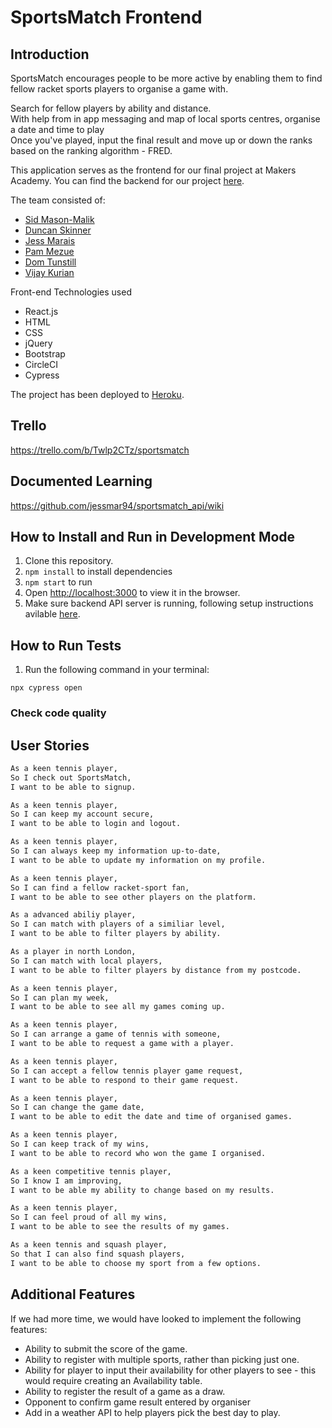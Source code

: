 # SportsMatch Frontend
## Introduction
SportsMatch encourages people to be more active by enabling them to find fellow racket sports players to organise a game with.

Search for fellow players by ability and distance.<br> With help from in app messaging and map of local sports centres, organise a date and time to play<br>Once you've played, input the final result and move up or down the ranks based on the ranking algorithm - FRED.

 This application serves as the frontend for our final project at Makers Academy. You can find the backend for our project [here](https://github.com/jessmar94/sportsmatch_api).

The team consisted of:
- [Sid Mason-Malik](https://github.com/smasonmalik)
- [Duncan Skinner](https://github.com/Duncan9099)
- [Jess Marais](https://github.com/jessmar94)
- [Pam Mezue](https://github.com/Mezela)
- [Dom Tunstill](https://github.com/domtunstill)
- [Vijay Kurian](https://github.com/kurianvijay)

Front-end Technologies used
- React.js
- HTML
- CSS
- jQuery
- Bootstrap
- CircleCI
- Cypress

The project has been deployed to [Heroku](https://sportsmatch-app.herokuapp.com/).

## Trello
https://trello.com/b/Twlp2CTz/sportsmatch

## Documented Learning
https://github.com/jessmar94/sportsmatch_api/wiki

## How to Install and Run in Development Mode
1. Clone this repository.
2. ```npm install``` to install dependencies
3. ```npm start``` to run
4. Open [http://localhost:3000](http://localhost:3000) to view it in the browser.
5. Make sure backend API server is running, following setup instructions avilable [here](https://github.com/jessmar94/sportsmatch_api).

## How to Run Tests
1. Run the following command in your terminal:
```
npx cypress open
```

### Check code quality

## User Stories
```bash
As a keen tennis player,
So I check out SportsMatch,
I want to be able to signup.
```
```bash
As a keen tennis player,
So I can keep my account secure,
I want to be able to login and logout.
```
```bash
As a keen tennis player,
So I can always keep my information up-to-date,
I want to be able to update my information on my profile.
```
```bash
As a keen tennis player,
So I can find a fellow racket-sport fan,
I want to be able to see other players on the platform.
```
```bash
As a advanced abiliy player,
So I can match with players of a similiar level,
I want to be able to filter players by ability.
```
```bash
As a player in north London,
So I can match with local players,
I want to be able to filter players by distance from my postcode.
```
```bash
As a keen tennis player,
So I can plan my week,
I want to be able to see all my games coming up.
```
```bash
As a keen tennis player,
So I can arrange a game of tennis with someone,
I want to be able to request a game with a player.
```
```bash
As a keen tennis player,
So I can accept a fellow tennis player game request,
I want to be able to respond to their game request.
```
```bash
As a keen tennis player,
So I can change the game date,
I want to be able to edit the date and time of organised games.
```
```bash
As a keen tennis player,
So I can keep track of my wins,
I want to be able to record who won the game I organised.
```
```bash
As a keen competitive tennis player,
So I know I am improving,
I want to be able my ability to change based on my results.
```
```bash
As a keen tennis player,
So I can feel proud of all my wins,
I want to be able to see the results of my games.
```
```bash
As a keen tennis and squash player,
So that I can also find squash players,
I want to be able to choose my sport from a few options.
```

## Additional Features
If we had more time, we would have looked to implement the following features:
- Ability to submit the score of the game.
- Ability to register with multiple sports, rather than picking just one.
- Ability for player to input their availability for other players to see - this would require creating an Availability table.
- Ability to register the result of a game as a draw.
- Opponent to confirm game result entered by organiser
- Add in a weather API to help players pick the best day to play.

